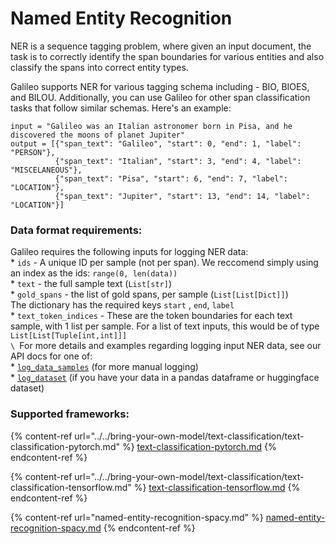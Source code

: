 # Named Entity Recognition

NER is a sequence tagging problem, where given an input document, the task is to correctly identify the span boundaries for various entities and also classify the spans into correct entity types.&#x20;

Galileo supports NER for various tagging schema including - BIO, BIOES, and BILOU. Additionally, you can use Galileo for other span classification tasks that follow similar schemas. Here's an example:

```
input = "Galileo was an Italian astronomer born in Pisa, and he discovered the moons of planet Jupiter"
output = [{"span_text": "Galileo", "start": 0, "end": 1, "label": "PERSON"},
          {"span_text": "Italian", "start": 3, "end": 4, "label": "MISCELANEOUS"},
          {"span_text": "Pisa", "start": 6, "end": 7, "label": "LOCATION"},
          {"span_text": "Jupiter", "start": 13, "end": 14, "label": "LOCATION"}]
```

### Data format requirements:

Galileo requires the following inputs for logging NER data:\
\* `ids` - A unique ID per sample (not per span). We reccomend simply using an index as the ids: `range(0, len(data))`\
\* `text` - the full sample text (`List[str]`)\
\* `gold_spans` - the list of gold spans, per sample (`List[List[Dict]]`)\
&#x20;                             The dictionary has the required keys `start` , `end`, `label`\
\* `text_token_indices` - These are the token boundaries for each text sample, with 1 list per sample. For a list of text inputs, this would be of type `List[List[Tuple[int,int]]]`\
``\
``For more details and examples regarding logging input NER data, see our API docs for one of:\
\* [`log_data_samples`](../../../python-library-api/logging-data/dq.log\_data\_samples.md) (for more manual logging)\
\* [`log_dataset`](../../../python-library-api/logging-data/dq.log\_dataset.md) (if you have your data in a pandas dataframe or huggingface dataset)

### Supported frameworks:

{% content-ref url="../../bring-your-own-model/text-classification/text-classification-pytorch.md" %}
[text-classification-pytorch.md](../../bring-your-own-model/text-classification/text-classification-pytorch.md)
{% endcontent-ref %}

{% content-ref url="../../bring-your-own-model/text-classification/text-classification-tensorflow.md" %}
[text-classification-tensorflow.md](../../bring-your-own-model/text-classification/text-classification-tensorflow.md)
{% endcontent-ref %}

{% content-ref url="named-entity-recognition-spacy.md" %}
[named-entity-recognition-spacy.md](named-entity-recognition-spacy.md)
{% endcontent-ref %}

